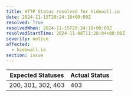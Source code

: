 ```yaml
---
title: HTTP Status resolved for hidewall.io
date: 2024-11-15T20:24:18+00:00Z
resolved: True
resolvedWhen: 2024-11-15T20:24:18+00:00Z
resolvedStartTime: 2024-11-08T11:28:04+00:00Z
severity: notice
affected:
  - hidewall.io
section: issue
---
```


| Expected Statuses | Actual Status  |
|-------------------|----------------|
| 200, 301, 302, 403 | 403 |
